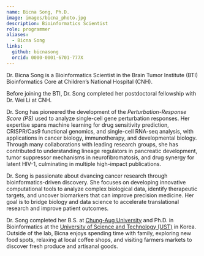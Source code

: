 ```yaml
---
name: Bicna Song, Ph.D.
image: images/bicna_photo.jpg
description: Bioinformatics Scientist
role: programmer
aliases:
  - Bicna Song
links:
  github: bicnasong
  orcid: 0000-0001-6701-777X
---
```


Dr. Bicna Song is a Bioinformatics Scientist in the Brain Tumor Institute (BTI) Bioinformatics Core at Children’s National Hospital (CNH). 

Before joining the BTI, Dr. Song completed her postdoctoral fellowship with Dr. Wei Li at CNH.

Dr. Song has pioneered the development of the _Perturbation-Response Score (PS)_ used to analyze single-cell gene perturbation responses. Her expertise spans machine learning for drug sensitivity prediction, CRISPR/Cas9 functional genomics, and single-cell RNA-seq analysis, with applications in cancer biology, immunotherapy, and developmental biology. Through many collaborations with leading research groups, she has contributed to understanding lineage regulators in pancreatic development, tumor suppressor mechanisms in neurofibromatosis, and drug synergy for latent HIV-1, culminating in multiple high-impact publications.

Dr. Song is passionate about dvancing cancer research through bioinformatics-driven discovery. She focuses on developing innovative computational tools to analyze complex biological data, identify therapeutic targets, and uncover biomarkers that can improve precision medicine. Her goal is to bridge biology and data science to accelerate translational research and improve patient outcomes.

Dr. Song completed her B.S. at [Chung-Aug University](https://neweng.cau.ac.kr/index.do) and Ph.D. in Bioinformatics at the [University of Science and Technology (UST)](https://www.ust.ac.kr/eng/) in Korea. Outside of the lab, Bicna enjoys spending time with family, exploring new food spots, relaxing at local coffee shops, and visiting farmers markets to discover fresh produce and artisanal goods.
